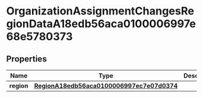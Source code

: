 

# OrganizationAssignmentChangesRegionDataA18edb56aca0100006997e68e5780373


## Properties

| Name | Type | Description | Notes |
|------------ | ------------- | ------------- | -------------|
|**region** | [**RegionA18edb56aca0100006997ec7e07d0374**](RegionA18edb56aca0100006997ec7e07d0374.md) |  |  [optional] |



